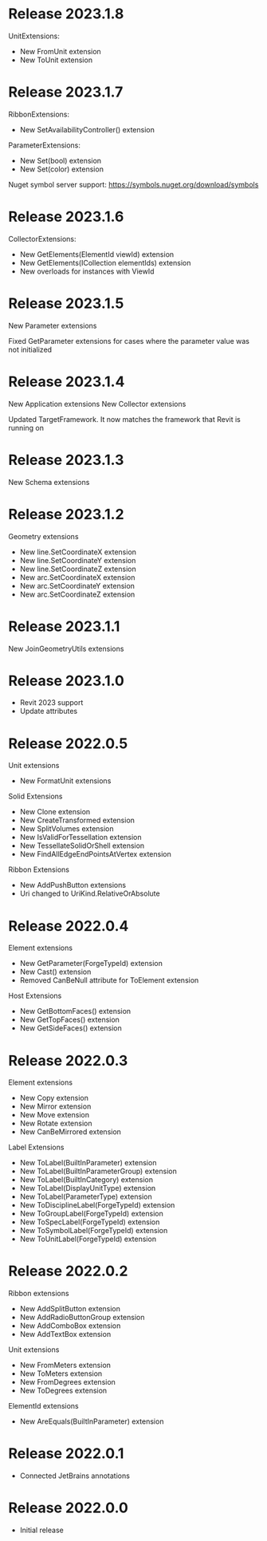 # Release 2023.1.8

UnitExtensions:

- New FromUnit extension
- New ToUnit extension

# Release 2023.1.7

RibbonExtensions:

- New SetAvailabilityController() extension

ParameterExtensions:

- New Set(bool) extension
- New Set(color) extension

Nuget symbol server support: https://symbols.nuget.org/download/symbols

# Release 2023.1.6

CollectorExtensions:

- New GetElements(ElementId viewId) extension
- New GetElements(ICollection<ElementId> elementIds) extension
- New overloads for instances with ViewId

# Release 2023.1.5

New Parameter extensions

Fixed GetParameter extensions for cases where the parameter value was not initialized

# Release 2023.1.4

New Application extensions
New Collector extensions

Updated TargetFramework. It now matches the framework that Revit is running on

# Release 2023.1.3

New Schema extensions

# Release 2023.1.2

Geometry extensions

- New line.SetCoordinateX extension
- New line.SetCoordinateY extension
- New line.SetCoordinateZ extension
- New arc.SetCoordinateX extension
- New arc.SetCoordinateY extension
- New arc.SetCoordinateZ extension

# Release 2023.1.1

New JoinGeometryUtils extensions

# Release 2023.1.0

- Revit 2023 support
- Update attributes

# Release 2022.0.5

Unit extensions

- New FormatUnit extensions

Solid Extensions

- New Clone extension
- New CreateTransformed extension
- New SplitVolumes extension
- New IsValidForTessellation extension
- New TessellateSolidOrShell extension
- New FindAllEdgeEndPointsAtVertex extension

Ribbon Extensions

- New AddPushButton<TCommand> extensions
- Uri changed to UriKind.RelativeOrAbsolute

# Release 2022.0.4

Element extensions

- New GetParameter(ForgeTypeId) extension
- New Cast<T>() extension
- Removed CanBeNull attribute for ToElement<T> extension

Host Extensions

- New GetBottomFaces() extension
- New GetTopFaces() extension
- New GetSideFaces() extension

# Release 2022.0.3

Element extensions

- New Copy extension
- New Mirror extension
- New Move extension
- New Rotate extension
- New CanBeMirrored extension

Label Extensions

- New ToLabel(BuiltInParameter) extension
- New ToLabel(BuiltInParameterGroup) extension
- New ToLabel(BuiltInCategory) extension
- New ToLabel(DisplayUnitType) extension
- New ToLabel(ParameterType) extension
- New ToDisciplineLabel(ForgeTypeId) extension
- New ToGroupLabel(ForgeTypeId) extension
- New ToSpecLabel(ForgeTypeId) extension
- New ToSymbolLabel(ForgeTypeId) extension
- New ToUnitLabel(ForgeTypeId) extension

# Release 2022.0.2

Ribbon extensions

- New AddSplitButton extension
- New AddRadioButtonGroup extension
- New AddComboBox extension
- New AddTextBox extension

Unit extensions

- New FromMeters extension
- New ToMeters extension
- New FromDegrees extension
- New ToDegrees extension

ElementId extensions

- New AreEquals(BuiltInParameter) extension

# Release 2022.0.1

- Connected JetBrains annotations

# Release 2022.0.0

- Initial release